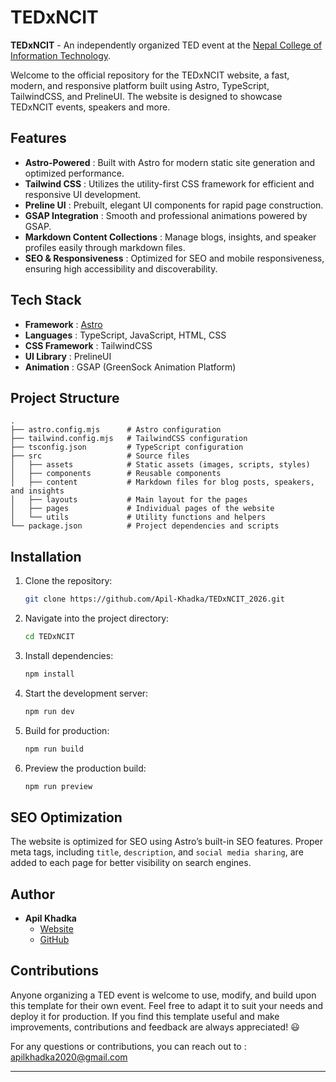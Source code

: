 # TEDxNCIT

**TEDxNCIT** - An independently organized TED event at the [Nepal College of Information Technology](ncit.edu.np).

Welcome to the official repository for the TEDxNCIT website, a fast, modern, and responsive platform built using Astro, TypeScript, TailwindCSS, and PrelineUI. The website is designed to showcase TEDxNCIT events, speakers and more.

## Features

- **Astro-Powered** : Built with Astro for modern static site generation and optimized performance.
- **Tailwind CSS** : Utilizes the utility-first CSS framework for efficient and responsive UI development.
- **Preline UI** : Prebuilt, elegant UI components for rapid page construction.
- **GSAP Integration** : Smooth and professional animations powered by GSAP.
- **Markdown Content Collections** : Manage blogs, insights, and speaker profiles easily through markdown files.
- **SEO & Responsiveness** : Optimized for SEO and mobile responsiveness, ensuring high accessibility and discoverability.

## Tech Stack

- **Framework** : [Astro](https://astro.build/)
- **Languages** : TypeScript, JavaScript, HTML, CSS
- **CSS Framework** : TailwindCSS
- **UI Library** : PrelineUI
- **Animation** : GSAP (GreenSock Animation Platform)

## Project Structure

```
.
├── astro.config.mjs      # Astro configuration
├── tailwind.config.mjs   # TailwindCSS configuration
├── tsconfig.json         # TypeScript configuration
├── src                   # Source files
│   ├── assets            # Static assets (images, scripts, styles)
│   ├── components        # Reusable components
│   ├── content           # Markdown files for blog posts, speakers, and insights
│   ├── layouts           # Main layout for the pages
│   ├── pages             # Individual pages of the website
│   └── utils             # Utility functions and helpers
└── package.json          # Project dependencies and scripts
```

## Installation

1. Clone the repository:
   ```bash
   git clone https://github.com/Apil-Khadka/TEDxNCIT_2026.git
   ```
2. Navigate into the project directory:

   ```bash
   cd TEDxNCIT
   ```

3. Install dependencies:

   ```bash
   npm install
   ```

4. Start the development server:

   ```bash
   npm run dev
   ```

5. Build for production:

   ```bash
   npm run build
   ```

6. Preview the production build:
   ```bash
   npm run preview
   ```

## SEO Optimization

The website is optimized for SEO using Astro’s built-in SEO features. Proper meta tags, including `title`, `description`, and `social media sharing`, are added to each page for better visibility on search engines.

## Author

- **Apil Khadka**
  - [Website](https://apilkhadka.com.np)
  - [GitHub](https://github.com/Apil-Khadka)

## Contributions

Anyone organizing a TED event is welcome to use, modify, and build upon this template for their own event. Feel free to adapt it to suit your needs and deploy it for production. If you find this template useful and make improvements, contributions and feedback are always appreciated! 😃

For any questions or contributions, you can reach out to :
[apilkhadka2020@gmail.com](mailto:apilkhadka2020@gmail.com)

---
